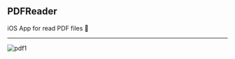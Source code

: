 ## PDFReader

iOS App for read PDF files 📱

***

![pdf1](https://user-images.githubusercontent.com/2387874/122805445-b93e7800-d28e-11eb-9ad3-b20697a96f20.gif)
